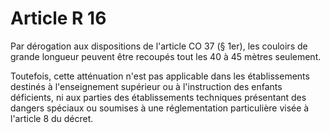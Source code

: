 # Article R 16

Par dérogation aux dispositions de l'article CO 37 (§ 1er), les couloirs de grande longueur peuvent être recoupés tout les 40 à 45 mètres seulement.

Toutefois, cette atténuation n'est pas applicable dans les établissements destinés à l'enseignement supérieur ou à l'instruction des enfants déficients, ni aux parties des établissements techniques présentant des dangers spéciaux ou soumises à une réglementation particulière visée à l'article 8 du décret.
